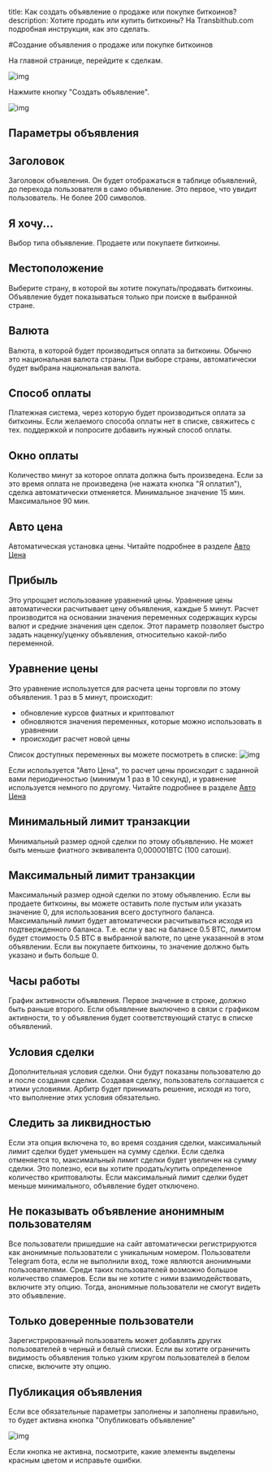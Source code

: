 
title: Как создать объявление о продаже или покупке биткоинов?
description: Хотите продать или купить биткоины? На Transbithub.com подробная инструкция, как это сделать.


#Создание объявления о продаже или покупке биткоинов

На главной странице, перейдите к сделкам.

![img](../../static/img/trading/createAd/select_deals.png)

Нажмите кнопку "Создать объявление".

![img](../../static/img/trading/createAd/push_create_ad.png)

## Параметры объявления

## Заголовок

Заголовок объявления. Он будет отображаться в таблице объявлений, до перехода пользователя в само объявление.
Это первое, что увидит пользователь. Не более 200 символов.

## Я хочу...
Выбор типа объявление. Продаете или покупаете биткоины.

## Местоположение
Выберите страну, в которой вы хотите покупать/продавать биткоины.
Объявление будет показываться только при поиске в выбранной стране.

## Валюта
Валюта, в которой будет производиться оплата за биткоины. Обычно это национальная валюта страны.
При выборе страны, автоматически будет выбрана национальная валюта.

## Способ оплаты
Платежная система, через которую будет производиться оплата за биткоины.
Если желаемого способа оплаты нет в списке, свяжитесь с тех. поддержкой и попросите добавить нужный способ оплаты.

## Окно оплаты
Количество минут за которое оплата должна быть произведена. 
Если за это время оплата не произведена (не нажата кнопка "Я оплатил"), сделка автоматически отменяется. 
Минимальное значение 15 мин. Максимальное 90 мин.

## Авто цена
Автоматическая установка цены. 
Читайте подробнее в разделе [Авто Цена](/trading/autoPrice)

## Прибыль
Это упрощает использование уравнений цены.
Уравнение цены автоматически расчитывает цену объявления, каждые 5 минут. 
Расчет производится на основании значения переменных содержащих курсы валют и средние значения цен сделок.
Этот параметр позволяет быстро задать наценку/уценку объявления, относительно какой-либо переменной.

## Уравнение цены
Это уравнение используется для расчета цены торговли по этому объявления. 1 раз в 5 минут, происходит:
- обновление курсов фиатных и криптовалют 
- обновляются значения переменных, которые можно использовать в уравнении 
- происходит расчет новой цены

Список доступных переменных вы можете посмотреть в списке:
![img](../../static/img/trading/createAd/vars_list.png)  

Если используется "Авто Цена", то расчет цены происходит с заданной вами периодичностью (минимум 1 раз в 10 секунд),
и уравнение используется немного по другому.
Читайте подробнее в разделе [Авто Цена](/trading/autoPrice)


## Минимальный лимит транзакции
Минимальный размер одной сделки по этому объявлению. 
Не может быть меньше фиатного эквивалента 0,000001BTC (100 сатоши).

## Максимальный лимит транзакции
Максимальный размер одной сделки по этому объявлению.
Если вы продаете биткоины, вы можете оставить поле пустым или указать значение 0, 
для использования всего доступного баланса.
Максимальный лимит будет автоматически расчитываться исходя из подтвержденного баланса.
Т.е. если у вас на балансе 0.5 BTC, лимитом будет стоимость 0.5 BTC в выбранной валюте, 
по цене указанной в этом объявлении.
Если вы покупаете биткоины, то значение должно быть указано и быть больше 0.

## Часы работы
График активности объявления. Первое значение в строке, должно быть раньше второго.
Если объявление выключено в связи с графиком активности, то у объявления будет соответствующий статус в списке объявлений.

## Условия сделки
Дополнительная условия сделки. Они будут показаны пользователю до и после создания сделки.
Создавая сделку, пользователь соглашается с этими условиями. 
Арбитр будет принимать решение, исходя из того, что выполнение этих условия обязательно. 

## Следить за ликвидностью
Если эта опция включена то, во время создания сделки, максимальный лимит сделки будет уменьшен на сумму сделки.
Если сделка отменяется то, максимальный лимит сделки будет увеличен на сумму сделки.
Это полезно, еси вы хотите продать/купить определенное количество криптовалюты.
Если максимальный лимит сделки будет меньше минимального, объявление будет отключено.

## Не показывать объявление анонимным пользователям
Все пользователи пришедшие на сайт автоматически регистрируются как анонимные пользователи с уникальным номером.
Пользователи Telegram бота, если не выполнили вход, тоже являются анонимными пользователями.
Среди таких пользователей возможно большое количество спамеров. Если вы не хотите с ними взаимодействовать,
включите эту опцию. Тогда, анонимные пользователи не смогут видеть это объявление.

## Только доверенные пользователи
Зарегистрированный пользователь может добавлять других пользователей в черный и белый списки.
Если вы хотите ограничить видимость объявления только узким кругом пользователей в белом списке,
включите эту опцию.


## Публикация объявления

Если все обязательные параметры заполнены и заполнены правильно, то будет активна кнопка "Опубликовать объявление"

![img](../../static/img/trading/createAd/push_create_ad2.png)

Если кнопка не активна, посмотрите, какие элементы выделены красным цветом и исправьте ошибки. 